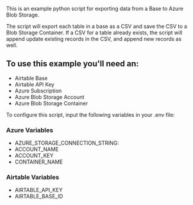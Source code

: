 This is an example python script for exporting data from a Base to Azure Blob Storage.

The script will export each table in a base as a CSV and save the CSV to a Blob Storage Container. If a CSV for a table already exists, the script will append update existing records in the CSV, and append new records as well.

## To use this example you'll need an:
- Airtable Base
- Airtable API Key
- Azure Subscription
- Azure Blob Storage Account
- Azure Blob Storage Container

To configure this script, input the following variables in your .env file:

### Azure Variables
- AZURE_STORAGE_CONNECTION_STRING: 
- ACCOUNT_NAME
- ACCOUNT_KEY
- CONTAINER_NAME

### Airtable Variables
- AIRTABLE_API_KEY
- AIRTABLE_BASE_ID

